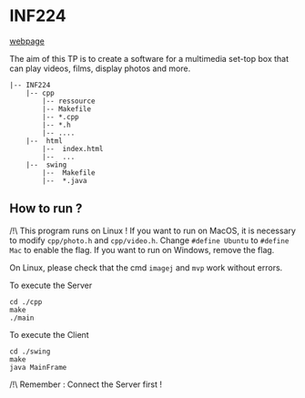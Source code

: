 # INF224

[webpage](https://perso.telecom-paristech.fr/elc/inf224/)

The aim of this TP is to create a software for a multimedia set-top box that can play videos, films, display photos and more.

```
|-- INF224
    |-- cpp
        |-- ressource
        |-- Makefile
        |-- *.cpp
        |-- *.h
        |-- ....
    |--  html
        |--  index.html
        |--  ...
    |--  swing
        |--  Makefile
        |--  *.java
```

## How to run ?

/!\ This program runs on Linux ! 
If you want to run on MacOS, it is necessary to modify `cpp/photo.h` and `cpp/video.h`. Change `#define Ubuntu` to `#define Mac` to enable the flag. 
If you want to run on Windows, remove the flag.

On Linux, please check that the cmd `imagej` and `mvp` work without errors.

To execute the Server

```
cd ./cpp
make
./main
```

To execute the Client

```
cd ./swing
make
java MainFrame
```
/!\ Remember : Connect the Server first !



